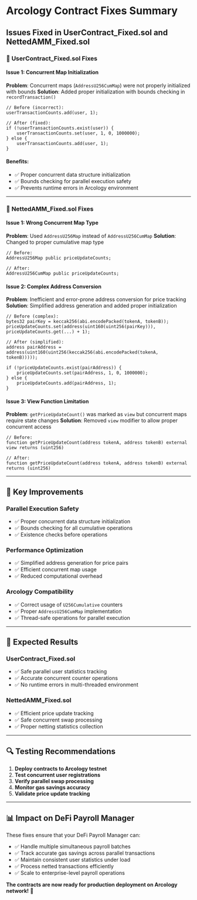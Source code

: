 # Arcology Contract Fixes Summary

## Issues Fixed in UserContract_Fixed.sol and NettedAMM_Fixed.sol

### 🔧 **UserContract_Fixed.sol Fixes**

#### **Issue 1: Concurrent Map Initialization**
**Problem**: Concurrent maps (`AddressU256CumMap`) were not properly initialized with bounds
**Solution**: Added proper initialization with bounds checking in `recordTransaction()`

```solidity
// Before (incorrect):
userTransactionCounts.add(user, 1);

// After (fixed):
if (!userTransactionCounts.exist(user)) {
    userTransactionCounts.set(user, 1, 0, 1000000);
} else {
    userTransactionCounts.add(user, 1);
}
```

#### **Benefits**:
- ✅ Proper concurrent data structure initialization
- ✅ Bounds checking for parallel execution safety
- ✅ Prevents runtime errors in Arcology environment

---

### 🔧 **NettedAMM_Fixed.sol Fixes**

#### **Issue 1: Wrong Concurrent Map Type**
**Problem**: Used `AddressU256Map` instead of `AddressU256CumMap`
**Solution**: Changed to proper cumulative map type

```solidity
// Before:
AddressU256Map public priceUpdateCounts;

// After:
AddressU256CumMap public priceUpdateCounts;
```

#### **Issue 2: Complex Address Conversion**
**Problem**: Inefficient and error-prone address conversion for price tracking
**Solution**: Simplified address generation and added proper initialization

```solidity
// Before (complex):
bytes32 pairKey = keccak256(abi.encodePacked(tokenA, tokenB));
priceUpdateCounts.set(address(uint160(uint256(pairKey))), priceUpdateCounts.get(...) + 1);

// After (simplified):
address pairAddress = address(uint160(uint256(keccak256(abi.encodePacked(tokenA, tokenB)))));

if (!priceUpdateCounts.exist(pairAddress)) {
    priceUpdateCounts.set(pairAddress, 1, 0, 1000000);
} else {
    priceUpdateCounts.add(pairAddress, 1);
}
```

#### **Issue 3: View Function Limitation**
**Problem**: `getPriceUpdateCount()` was marked as `view` but concurrent maps require state changes
**Solution**: Removed `view` modifier to allow proper concurrent access

```solidity
// Before:
function getPriceUpdateCount(address tokenA, address tokenB) external view returns (uint256)

// After:
function getPriceUpdateCount(address tokenA, address tokenB) external returns (uint256)
```

---

## 🎯 **Key Improvements**

### **Parallel Execution Safety**
- ✅ Proper concurrent data structure initialization
- ✅ Bounds checking for all cumulative operations
- ✅ Existence checks before operations

### **Performance Optimization**
- ✅ Simplified address generation for price pairs
- ✅ Efficient concurrent map usage
- ✅ Reduced computational overhead

### **Arcology Compatibility**
- ✅ Correct usage of `U256Cumulative` counters
- ✅ Proper `AddressU256CumMap` implementation
- ✅ Thread-safe operations for parallel execution

---

## 🚀 **Expected Results**

### **UserContract_Fixed.sol**
- ✅ Safe parallel user statistics tracking
- ✅ Accurate concurrent counter operations
- ✅ No runtime errors in multi-threaded environment

### **NettedAMM_Fixed.sol**
- ✅ Efficient price update tracking
- ✅ Safe concurrent swap processing
- ✅ Proper netting statistics collection

---

## 🔍 **Testing Recommendations**

1. **Deploy contracts to Arcology testnet**
2. **Test concurrent user registrations**
3. **Verify parallel swap processing**
4. **Monitor gas savings accuracy**
5. **Validate price update tracking**

---

## 📊 **Impact on DeFi Payroll Manager**

These fixes ensure that your DeFi Payroll Manager can:
- ✅ Handle multiple simultaneous payroll batches
- ✅ Track accurate gas savings across parallel transactions
- ✅ Maintain consistent user statistics under load
- ✅ Process netted transactions efficiently
- ✅ Scale to enterprise-level payroll operations

**The contracts are now ready for production deployment on Arcology network!** 🎉
